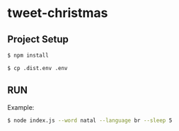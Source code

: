 # tweet-christmas

## Project Setup
```bash
$ npm install
```

```bash
$ cp .dist.env .env
```

## RUN
Example:

```bash
$ node index.js --word natal --language br --sleep 5
```